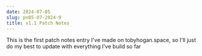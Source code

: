 ```yaml
---
date: 2024-07-05
slug: pn05-07-2024-9
title: v1.1 Patch Notes
---
```


This is the first patch notes entry I've made on tobyhogan.space, so I'll just do my best to update with everything I've build so far


